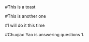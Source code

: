 #This is a toast

#This is another one

#I will do it this time

#Chuqiao Yao is answering questions
1. 

